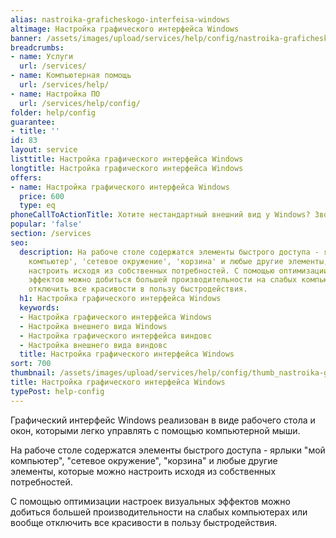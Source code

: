 ```yaml
---
alias: nastroika-graficheskogo-interfeisa-windows
altimage: Настройка графического интерфейса Windows
banner: /assets/images/upload/services/help/config/nastroika-graficheskogo-interfeisa-windows.jpg
breadcrumbs:
- name: Услуги
  url: /services/
- name: Компьютерная помощь
  url: /services/help/
- name: Настройка ПО
  url: /services/help/config/
folder: help/config
guarantee:
- title: ''
id: 83
layout: service
listtitle: Настройка графического интерфейса Windows
longtitle: Настройка графического интерфейса Windows
offers:
- name: Настройка графического интерфейса Windows
  price: 600
  type: eq
phoneCallToActionTitle: Хотите нестандартный внешний вид у Windows? Звоните!
popular: 'false'
section: /services
seo:
  description: На рабоче столе содержатся элементы быстрого доступа - ярлыки 'мой
    компьютер', 'сетевое окружение', 'корзина' и любые другие элементы, которые можно
    настроить исходя из собственных потребностей. С помощью оптимизации настроек визуальных
    эффектов можно добиться большей производительности на слабых компьютерах или вообще
    отключить все красивости в пользу быстродействия.
  h1: Настройка графического интерфейса Windows
  keywords:
  - Настройка графического интерфейса Windows
  - Настройка внешнего вида Windows
  - Настройка графического интерфейса виндовс
  - Настройка внешнего вида виндовс
  title: Настройка графического интерфейса Windows
sort: 700
thumbnail: /assets/images/upload/services/help/config/thumb_nastroika-graficheskogo-interfeisa-windows.jpg
title: Настройка графического интерфейса Windows
typePost: help-config
---
```

Графический интерфейс Windows реализован в виде рабочего стола и окон, которыми легко управлять с помощью компьютерной мыши.

На рабоче столе содержатся элементы быстрого доступа - ярлыки "мой компьютер", "сетевое окружение", "корзина" и любые другие элементы, которые можно настроить исходя из собственных потребностей.

С помощью оптимизации настроек визуальных эффектов можно добиться большей производительности на слабых компьютерах или вообще отключить все красивости в пользу быстродействия.